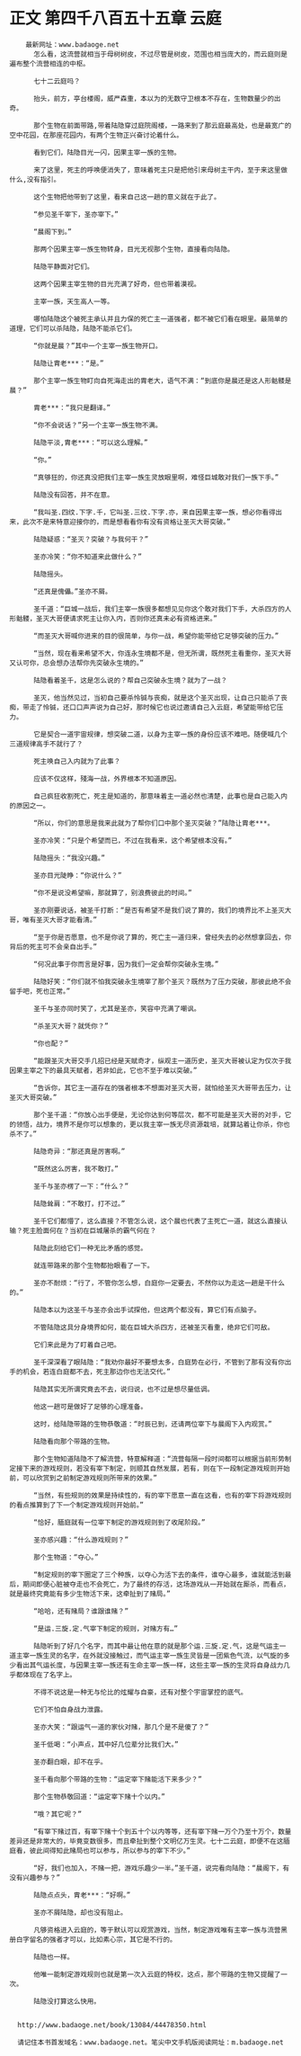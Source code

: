 # 正文 第四千八百五十五章 云庭
        最新网址：www.badaoge.net
          怎么看，这流营就相当于母树树皮，不过尽管是树皮，范围也相当庞大的，而云庭则是遍布整个流营相连的中枢。
      
          七十二云庭吗？
      
          抬头，前方，亭台楼阁，威严森重，本以为的无数守卫根本不存在，生物数量少的出奇。
      
          那个生物在前面带路,带着陆隐穿过庭院阁楼，一路来到了那云庭最高处，也是最宽广的空中花园，在那座花园内，有两个生物正兴奋讨论着什么。
      
          看到它们，陆隐目光一闪，因果主宰一族的生物。
      
          来了这里，死主的呼唤便消失了，意味着死主只是把他引来母树主干内，至于来这里做什么,没有指引。
      
          这个生物把他带到了这里，看来自己这一趟的意义就在于此了。
      
          “参见圣千宰下，圣亦宰下。”
      
          “晨阁下到。”
      
          那两个因果主宰一族生物转身，目光无视那个生物，直接看向陆隐。
      
          陆隐平静面对它们。
      
          这两个因果主宰生物的目光充满了好奇，但也带着漠视。
      
          主宰一族，天生高人一等。
      
          哪怕陆隐这个被死主承认并且力保的死亡主一道强者，都不被它们看在眼里。最简单的道理，它们可以杀陆隐，陆隐不能杀它们。
      
          “你就是晨？”其中一个主宰一族生物开口。
      
          陆隐让胄老***：“是。”
      
          那个主宰一族生物盯向自死海走出的胄老大，语气不满：“到底你是晨还是这人形骷髅是晨？”
      
          胄老***：“我只是翻译。”
      
          “你不会说话？”另一个主宰一族生物不满。
      
          陆隐平淡,胄老***：“可以这么理解。”
      
          “你。”
      
          “真够狂的，你还真没把我们主宰一族生灵放眼里啊，难怪巨城敢对我们一族下手。”
      
          陆隐没有回答，并不在意。
      
          “我叫圣.四纹.下字.千，它叫圣.三纹.下字.亦，来自因果主宰一族，想必你看得出来，此次不是来特意迎接你的，而是想看看你有没有资格让圣灭大哥突破。”
      
          陆隐疑惑：“圣灭？突破？与我何干？”
      
          圣亦冷笑：“你不知道来此做什么？”
      
          陆隐摇头。
      
          “还真是傀儡。”圣亦不屑。
      
          圣千道：“巨城一战后，我们主宰一族很多都想见见你这个敢对我们下手，大杀四方的人形骷髅，圣灭大哥便请求死主让你入内，否则你还真未必有资格进来。”
      
          “而圣灭大哥喊你进来的目的很简单，与你一战，希望你能带给它足够突破的压力。”
      
          “当然，现在看来希望不大，你连永生境都不是，但无所谓，既然死主看重你，圣灭大哥又认可你，总会想办法帮你先突破永生境的。”
      
          陆隐看着圣千，这是怎么说的？帮自己突破永生境？就为了一战？
      
          圣灭，他当然见过，当初自己要杀怜铖与丧痴，就是这个圣灭出现，让自己只能杀了丧痴，带走了怜铖，还口口声声说为自己好，那时候它也说过邀请自己入云庭，希望能带给它压力。
      
          它是契合一道宇宙规律，想突破二道，以身为主宰一族的身份应该不难吧。随便喊几个三道规律高手不就行了？
      
          死主唤自己入内就为了此事？
      
          应该不仅这样，殘海一战，外界根本不知道原因。
      
          自己疯狂收割死亡，死主是知道的，那意味着主一道必然也清楚，此事也是自己能入内的原因之一。
      
          “所以，你们的意思是我来此就为了帮你们口中那个圣灭突破？”陆隐让胄老***。
      
          圣亦冷笑：“只是个希望而已，不过在我看来，这个希望根本没有。”
      
          陆隐摇头：“我没兴趣。”
      
          圣亦目光陡睁：“你说什么？”
      
          “你不是说没希望嘛，那就算了，别浪费彼此的时间。”
      
          圣亦刚要说话，被圣千打断：“是否有希望不是我们说了算的，我们的境界比不上圣灭大哥，唯有圣灭大哥才能看清。”
      
          “至于你是否愿意，也不是你说了算的，死亡主一道归来，曾经失去的必然想拿回去，你背后的死主可不会亲自出手。”
      
          “何况此事于你而言是好事，因为我们一定会帮你突破永生境。”
      
          陆隐好笑：“你们就不怕我突破永生境宰了那个圣灭？既然为了压力突破，那彼此绝不会留手吧，死也正常。”
      
          圣千与圣亦同时笑了，尤其是圣亦，笑容中充满了嘲讽。
      
          “杀圣灭大哥？就凭你？”
      
          “你也配？”
      
          “能跟圣灭大哥交手几招已经是天赋奇才，纵观主一道历史，圣灭大哥被认定为仅次于我因果主宰之下的最具天赋者，若非如此，它也不至于难以突破。”
      
          “告诉你，其它主一道存在的强者根本不想面对圣灭大哥，就怕给圣灭大哥带去压力，让圣灭大哥突破。”
      
          那个圣千道：“你放心出手便是，无论你达到何等层次，都不可能是圣灭大哥的对手，它的领悟，战力，境界不是你可以想象的，更以我主宰一族无尽资源栽培，就算站着让你杀，你也杀不了。”
      
          陆隐奇异：“那还真是厉害啊。”
      
          “既然这么厉害，我不敢打。”
      
          圣千与圣亦楞了一下：“什么？”
      
          陆隐耸肩：“不敢打，打不过。”
      
          圣千它们都懵了，这么直接？不管怎么说，这个晨也代表了主死亡一道，就这么直接认输？死主脸面何在？当初在巨城屠杀的霸气何在？
      
          陆隐此刻给它们一种无比矛盾的感觉。
      
          就连带路来的那个生物都抬眼看了一下。
      
          圣亦不耐烦：“行了，不管你怎么想，白庭你一定要去，不然你以为走这一趟是干什么的。”
      
          陆隐本以为这圣千与圣亦会出手试探他，但这两个都没有，算它们有点脑子。
      
          不管陆隐这具分身境界如何，能在巨城大杀四方，还被圣灭看重，绝非它们可敌。
      
          它们来此是为了盯着自己吧。
      
          圣千深深看了眼陆隐：“我劝你最好不要想太多，白庭势在必行，不管到了那有没有你出手的机会，若连白庭都不去，死主那边你也无法交代。”
      
          陆隐其实无所谓究竟去不去，说归说，也不过是想尽量低调。
      
          他这一趟可是做好了足够的心理准备。
      
          这时，给陆隐带路的生物恭敬道：“时辰已到，还请两位宰下与晨阁下入内观赏。”
      
          陆隐看向那个带路的生物。
      
          那个生物知道陆隐不了解流营，特意解释道：“流营每隔一段时间都可以根据当前形势制定接下来的游戏规则，若没有宰下制定，则顺其自然发展，若有，则在下一段制定游戏规则开始前，可以欣赏到之前制定游戏规则所带来的效果。”
      
          “当然，有些规则的效果是持续性的，有的宰下愿意一直在这看，也有的宰下将游戏规则的看点推算到了下一个制定游戏规则开始前。”
      
          “恰好，腼庭就有一位宰下制定的游戏规则到了收尾阶段。”
      
          圣亦感兴趣：“什么游戏规则？”
      
          那个生物道：“夺心。”
      
          “制定规则的宰下圈定了三个种族，以夺心为活下去的条件，谁夺心最多，谁就能活到最后，期间即便心脏被夺走也不会死亡，为了最终的存活，这场游戏从一开始就在厮杀，而看点，就是最终究竟能有多少生物活下来，这牵扯到了赌局。”
      
          “哈哈，还有赌局？谁跟谁赌？”
      
          “是运.三旋.定.气宰下制定的规则，对赌方有…”
      
          陆隐听到了好几个名字，而其中最让他在意的就是那个运.三旋.定.气，这是气运主一道主宰一族生灵的名字，在外就没接触过，而气运主宰一族生灵皆是一团紫色气流，以气旋的多少看出其气运长度，与因果主宰一族还有生命主宰一族一样，这些主宰一族的生灵将自身战力几乎都体现在了名字上。
      
          不得不说这是一种无与伦比的炫耀与自豪，还有对整个宇宙掌控的底气。
      
          它们不怕自身战力泄露。
      
          圣亦大笑：“跟运气一道的家伙对赌，那几个是不是傻了？”
      
          圣千低喝：“小声点，其中好几位辈分比我们大。”
      
          圣亦翻白眼，却不在乎。
      
          圣千看向那个带路的生物：“运定宰下赌能活下来多少？”
      
          那个生物恭敬回道：“运定宰下赌十个以内。”
      
          “哦？其它呢？”
      
          “有宰下赌过百，有宰下赌十个到五十个以内等等，还有宰下赌一万个乃至十万个，数量差异还是非常大的，毕竟变数很多，而且牵扯到整个文明亿万生灵。七十二云庭，即便不在这腼庭看，彼此间得知此赌局也可以参与，所以参与的宰下不少。”
      
          “好，我们也加入，不赌一把，游戏乐趣少一半。”圣千道，说完看向陆隐：“晨阁下，有没有兴趣参与？”
      
          陆隐点点头，胄老***：“好啊。”
      
          圣亦不屑陆隐，却也没有阻止。
      
          凡够资格进入云庭的，等于默认可以观赏游戏，当然，制定游戏唯有主宰一族与流营黑册白字留名的强者才可以，比如素心宗，其它是不行的。
      
          陆隐也一样。
      
          他唯一能制定游戏规则也就是第一次入云庭的特权，这点，那个带路的生物又提醒了一次。
      
          陆隐没打算这么快用。
      
      
      http://www.badaoge.net/book/13084/44478350.html
      
      请记住本书首发域名：www.badaoge.net。笔尖中文手机版阅读网址：m.badaoge.net